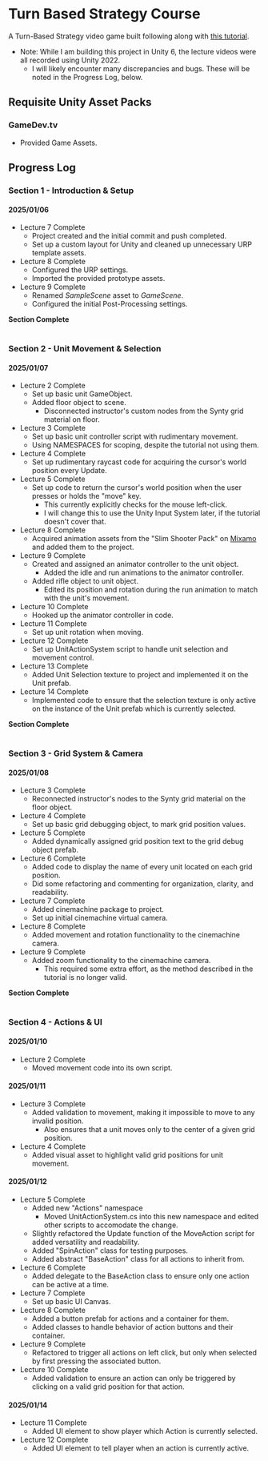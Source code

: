 # Turn Based Strategy Course
A Turn-Based Strategy video game built following along with [this tutorial](https://www.gamedev.tv/courses/unity-turn-based-strategy).
- Note: While I am building this project in Unity 6, the lecture videos were all recorded using Unity 2022.
  - I will likely encounter many discrepancies and bugs. These will be noted in the Progress Log, below.

## Requisite Unity Asset Packs
### GameDev.tv
- Provided Game Assets.

## Progress Log
### Section 1 - Introduction & Setup
#### 2025/01/06
- Lecture 7 Complete
  - Project created and the initial commit and push completed.
  - Set up a custom layout for Unity and cleaned up unnecessary URP template assets.
- Lecture 8 Complete
  - Configured the URP settings.
  - Imported the provided prototype assets.
- Lecture 9 Complete
  - Renamed <i>SampleScene</i> asset to <i>GameScene</i>.
  - Configured the initial Post-Processing settings.

<b>Section Complete</b>
<br>
<br>

### Section 2 - Unit Movement & Selection
#### 2025/01/07
- Lecture 2 Complete
  - Set up basic unit GameObject.
  - Added floor object to scene.
    - Disconnected instructor's custom nodes from the Synty grid material on floor.
- Lecture 3 Complete
  - Set up basic unit controller script with rudimentary movement.
  - Using NAMESPACES for scoping, despite the tutorial not using them.
- Lecture 4 Complete
  - Set up rudimentary raycast code for acquiring the cursor's world position every Update.
- Lecture 5 Complete
  - Set up code to return the cursor's world position when the user presses or holds the "move" key.
    - This currently explicitly checks for the mouse left-click.
    - I will change this to use the Unity Input System later, if the tutorial doesn't cover that.
- Lecture 8 Complete
  - Acquired animation assets from the "Slim Shooter Pack" on [Mixamo](www.mixamo.com) and added them to the project.
- Lecture 9 Complete
  - Created and assigned an animator controller to the unit object.
    - Added the idle and run animations to the animator controller.
  - Added rifle object to unit object.
    - Edited its position and rotation during the run animation to match with the unit's movement.
- Lecture 10 Complete
  - Hooked up the animator controller in code.
- Lecture 11 Complete
  - Set up unit rotation when moving.
- Lecture 12 Complete
  - Set up UnitActionSystem script to handle unit selection and movement control.
- Lecture 13 Complete
  - Added Unit Selection texture to project and implemented it on the Unit prefab.
- Lecture 14 Complete
  - Implemented code to ensure that the selection texture is only active on the instance of the Unit prefab which is currently selected.

<b>Section Complete</b>
<br>
<br>

### Section 3 - Grid System & Camera
#### 2025/01/08
- Lecture 3 Complete
  - Reconnected instructor's nodes to the Synty grid material on the floor object.
- Lecture 4 Complete
  - Set up basic grid debugging object, to mark grid position values.
- Lecture 5 Complete
  - Added dynamically assigned grid position text to the grid debug object prefab.
- Lecture 6 Complete
  - Added code to  display the name of every unit located on each grid position.
  - Did some refactoring and commenting for organization, clarity, and readability.
- Lecture 7 Complete
  - Added cinemachine package to project.
  - Set up initial cinemachine virtual camera.
- Lecture 8 Complete
  - Added movement and rotation functionality to the cinemachine camera.
- Lecture 9 Complete
  - Added zoom functionality to the cinemachine camera.
    - This required some extra effort, as the method described in the tutorial is no longer valid.

<b>Section Complete</b>
<br>
<br>

### Section 4 - Actions & UI
#### 2025/01/10
- Lecture 2 Complete
  - Moved movement code into its own script.
#### 2025/01/11
- Lecture 3 Complete
  - Added validation to movement, making it impossible to move to any invalid position.
    - Also ensures that a unit moves only to the center of a given grid position.
- Lecture 4 Complete
  - Added visual asset to highlight valid grid positions for unit movement.
#### 2025/01/12
- Lecture 5 Complete
  - Added new "Actions" namespace
    - Moved UnitActionSystem.cs into this new namespace and edited other scripts to accomodate the change.
  - Slightly refactored the Update function of the MoveAction script for added versatility and readability.
  - Added "SpinAction" class for testing purposes.
  - Added abstract "BaseAction" class for all actions to inherit from.
- Lecture 6 Complete
  - Added delegate to the BaseAction class to ensure only one action can be active at a time.
- Lecture 7 Complete
  - Set up basic UI Canvas.
- Lecture 8 Complete
  - Added a button prefab for actions and a container for them.
  - Added classes to handle behavior of action buttons and their container.
- Lecture 9 Complete
  - Refactored to trigger all actions on left click, but only when selected by first pressing the associated button.
- Lecture 10 Complete
  - Added validation to ensure an action can only be triggered by clicking on a valid grid position for that action.
#### 2025/01/14
- Lecture 11 Complete
  - Added UI element to show player which Action is currently selected.
- Lecture 12 Complete
  - Added UI element to tell player when an action is currently active.